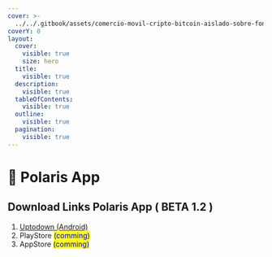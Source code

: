 ```yaml
---
cover: >-
  ../../.gitbook/assets/comercio-movil-cripto-bitcoin-aislado-sobre-fondo-rosa-criptomoneda-virtual-negocio-financiero-indice-financiero-creciente-concepto-ahorro-dinero-icono-3d-ilustracion-dibujos-animados-minimo_473922-565.avif
coverY: 0
layout:
  cover:
    visible: true
    size: hero
  title:
    visible: true
  description:
    visible: true
  tableOfContents:
    visible: true
  outline:
    visible: true
  pagination:
    visible: true
---
```


# 📱 Polaris App

## Download Links Polaris App ( BETA 1.2 )

1. [Uptodown (Android)](https://com-mrwiki-d7.uptodown.com/android)
2. PlayStore <mark style="color:blue;">(comming)</mark>
3. AppStore <mark style="color:blue;">(comming)</mark>
